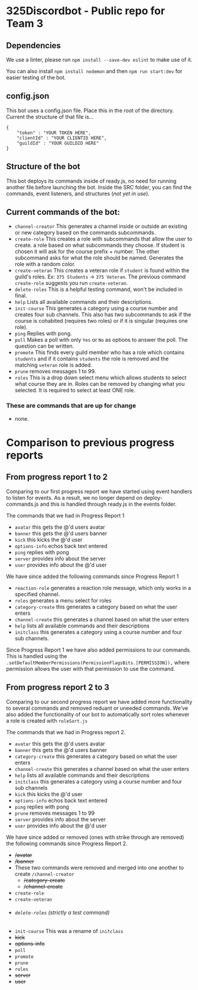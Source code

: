 # 325Discordbot - Public repo for Team 3

## Dependencies

We use a linter, please run
`npm install --save-dev eslint`
to make use of it.

You can also install
`npm install nodemon`
and then
`npm run start:dev`
for easier testing of the bot.

## config.json
This bot uses a config.json file. Place this in the root of the directory.
Current the structure of that file is...

```
{
    "token" : "YOUR TOKEN HERE",
    "clientId" : "YOUR CLIENTID HERE",
    "guildId" : "YOUR GUILDID HERE"
}
```
## Structure of the bot

This bot deploys its commands inside of ready.js, no need for running another file before launching the bot.
Inside the SRC folder, you can find the commands, event listeners, and structures (*not yet in use*).

## Current commands of the bot:

- `channel-creator` This generates a channel inside or outside an existing or new category based on the commands subcommands.
- `create-role` This creates a role with subcommands that allow the user to create.
a role based on what subcommands they choose. If student is chosen it will ask for the course prefix + number. The other subcommand
asks for what the role should be named. Generates the role with a random color.
- `create-veteran` This creates a veteran role if `student` is found within the guild's roles. Ex: `375 Students` -> `375 Veteran`. The previous command `create-role` suggests you run `create-veteran`.
- `delete-roles` This is a helpful testing command, won't be included in final.
- `help` Lists all available commands and their descriptions.
- `init-course` This generates a category using a course number and creates four sub channels. This also has two subcommands to ask if the course is cohabited (requires two roles) or if it is singular (requires one role).
- `ping` Replies with pong.
- `poll` Makes a poll with only `Yes` or `No` as options to answer the poll. The question can be written.
- `promote` This finds every guild member who has a role which contains `students` and if it contains `students` the role is removed and the matching `veteran` role is added.
- `prune` removes messages 1 to 99.
- `roles` This is a drop down select menu which allows students to select what course they are in. Roles can be removed by changing what you selected. It is required to select at least ONE role.


### These are commands that are up for change

- none.

# Comparison to previous progress reports

## From progress report 1 to 2

Comparing to our first progress report we have started using event handlers to listen for events.
As a result, we no longer depend on deploy-commands.js and this is handled through
ready.js in the events folder. 

The commands that we had in Progress Report 1

- `avatar` this gets the @'d users avatar
- `banner` this gets the @'d users banner
- `kick` this kicks the @'d user
- `options-info` echos back text entered
- `ping` replies with pong
- `server` provides info about the server
- `user` provides info about the @'d user

We have since added the following commands since Progress Report 1

- `reaction-role` generates a reaction role message, which only works in a specified channel.
- `roles` generates a menu select for roles
- `category-create` this generates a category based on what the user enters
- `channel-create` this generates a channel based on what the user enters
- `help` lists all available commands and their descriptions
- `initclass` this generates a category using a course number and four sub channels.

Since Progress Report 1 we have also added permissions to our commands. This is handled using the
`.setDefaultMemberPermissions(PermissionFlagsBits.[PERMISSION]),` where permission allows the user
with that permission to use the command.

## From progress report 2 to 3

Comparing to our second progress report we have added more functionality to several commands and removed reduant or uneeded commands.
We've also added the functionality of our bot to automatically sort roles whenever a role is created with `roleSort.js`

The commands that we had in Progress report 2.

- `avatar` this gets the @'d users avatar
- `banner` this gets the @'d users banner
- `category-create` this generates a category based on what the user enters
- `channel-create` this generates a channel based on what the user enters
- `help` lists all available commands and their descriptions
- `initclass` this generates a category using a course number and four sub channels
- `kick` this kicks the @'d user
- `options-info` echos back text entered
- `ping` replies with pong
- `prune` removes messages 1 to 99
- `server` provides info about the server
- `user` provides info about the @'d user

We have since added or removed (ones with strike through are removed) the following commands since Progress Report 2. 

- ~~/avatar~~ 
- ~~/banner~~ 
- These two commands were removed and merged into one another to create `/channel-creator`
    - ~~/category-create~~
    - ~~/channel-create~~
- `create-role`
- `create-veteran`
- ###### `delete-roles` (strictly a test command)
- `init-course` This was a rename of `initclass`
- ~~kick~~
- ~~options-info~~
- `poll`
- `promote`
- `prune`
- `roles`
- ~~server~~
- ~~user~~
